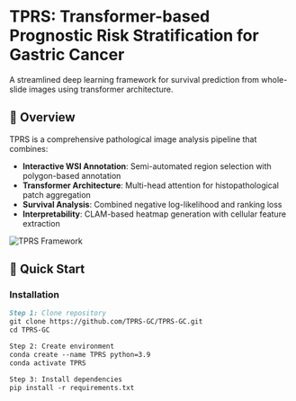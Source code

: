 # TPRS: Transformer-based Prognostic Risk Stratification for Gastric Cancer

A streamlined deep learning framework for survival prediction from whole-slide images using transformer architecture.

## 🎯 Overview

TPRS is a comprehensive pathological image analysis pipeline that combines:

- **Interactive WSI Annotation**: Semi-automated region selection with polygon-based annotation
- **Transformer Architecture**: Multi-head attention for histopathological patch aggregation  
- **Survival Analysis**: Combined negative log-likelihood and ranking loss
- **Interpretability**: CLAM-based heatmap generation with cellular feature extraction

![TPRS Framework](https://github.com/user-attachments/assets/8c49d095-a3c8-4ced-b95a-10ea481aaa5f)

## 🚀 Quick Start

### Installation

```markdown
Step 1: Clone repository
git clone https://github.com/TPRS-GC/TPRS-GC.git
cd TPRS-GC

Step 2: Create environment
conda create --name TPRS python=3.9
conda activate TPRS

Step 3: Install dependencies
pip install -r requirements.txt
